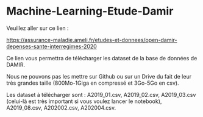 # Machine-Learning-Etude-Damir
Veuillez aller sur ce lien :

https://assurance-maladie.ameli.fr/etudes-et-donnees/open-damir-depenses-sante-interregimes-2020

Ce lien vous permettra de télécharger les dataset de la base de données de DAMIR.

Nous ne pouvons pas les mettre sur Github ou sur un Drive du fait de leur très grandes taille (800Mo-1Giga en compressé et 3Go-5Go en csv).

Les dataset à télécharger sont :
A2019_01.csv,
A2019_02.csv,
A2019_03.csv (celui-là est très important si vous voulez lancer le notebook),
A2019_08.csv,
A202002.csv,
A202004.csv.
